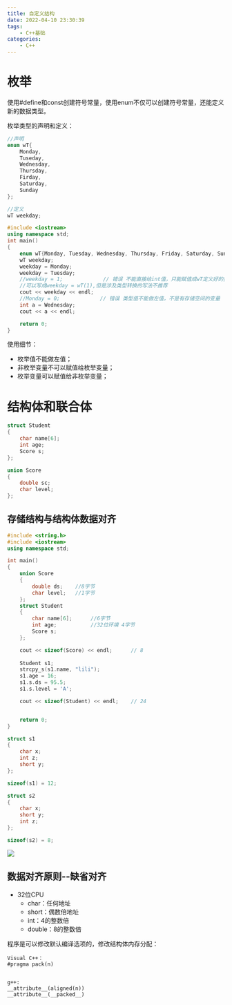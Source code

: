 ```yaml
---
title: 自定义结构
date: 2022-04-10 23:30:39
tags:
    - C++基础
categories:
    - C++
---
```


# 枚举
使用#define和const创建符号常量，使用enum不仅可以创建符号常量，还能定义新的数据类型。

枚举类型的声明和定义：
```cpp
//声明
enum wT{
    Monday,
    Tuseday,
    Wednesday,
    Thursday,
    Firday,
    Saturday,
    Sunday
};

//定义
wT weekday;
```

```cpp
#include <iostream>
using namespace std;
int main()
{
	enum wT{Monday, Tuesday, Wednesday, Thursday, Friday, Saturday, Sunday}; // 声明wT类型
	wT weekday;
	weekday = Monday;
	weekday = Tuesday;
	//weekday = 1;             // 错误 不能直接给int值，只能赋值成wT定义好的类型值
    //可以写成weekday = wT(1),但是涉及类型转换的写法不推荐
	cout << weekday << endl;
	//Monday = 0;             // 错误 类型值不能做左值，不是有存储空间的变量
	int a = Wednesday;
	cout << a << endl;

    return 0;
}
```

使用细节：

+ 枚举值不能做左值；
+ 非枚举变量不可以赋值给枚举变量；
+ 枚举变量可以赋值给非枚举变量；


# 结构体和联合体
```cpp
struct Student
{
    char name[6];
    int age;
    Score s;
};

union Score
{
    double sc;
    char level;
};
```

## 存储结构与结构体数据对齐

```cpp
#include <string.h>
#include <iostream>
using namespace std;

int main()
{
	union Score 
	{
		double ds;    //8字节
		char level;   //1字节
	};
	struct Student
	{
		char name[6];      //6字节                           
		int age;           //32位环境 4字节
		Score s;               
	};

	cout << sizeof(Score) << endl;      // 8
	
	Student s1;
	strcpy_s(s1.name, "lili");
	s1.age = 16;
	s1.s.ds = 95.5;
	s1.s.level = 'A';

	cout << sizeof(Student) << endl;    // 24     


    return 0;
}

```

```cpp
struct s1
{
    char x;
    int z;
    short y;
};

sizeof(s1) = 12;

struct s2
{
    char x;
    short y;
    int z;
};

sizeof(s2) = 8;
```

![](https://my-hexo-blog-1308129409.cos.ap-beijing.myqcloud.com/C%2B%2B/%E7%BB%93%E6%9E%84%E4%BD%93%E5%86%85%E5%AD%98%E5%B8%83%E5%B1%80.png)


## 数据对齐原则&#45;&#45;缺省对齐

+ 32位CPU
  + char：任何地址
  + short：偶数倍地址
  + int：4的整数倍
  + double：8的整数倍


程序是可以修改默认编译选项的，修改结构体内存分配：
```
Visual C++：
#pragma pack(n)


g++:
__attribute__(aligned(n))
__attribute__(__packed__)
```